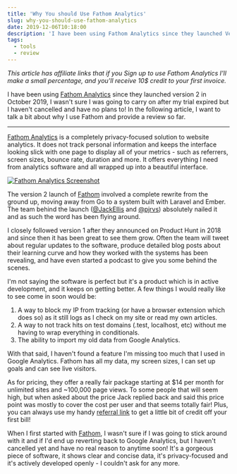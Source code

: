 ```yaml
---
title: 'Why You should Use Fathom Analytics'
slug: why-you-should-use-fathom-analytics
date: 2019-12-06T10:18:00
description: 'I have been using Fathom Analytics since they launched Version 2 in October 2019, I was not sure I was going to carry on after my trial expired but I have not cancelled and have no plans to! In the following article, I want to talk a bit about why I use Fathom and provide a review so far.'
tags:
  - tools
  - review
---
```

_This article has affiliate links that if you Sign up to use Fathom Analytics I'll make a small percentage, and you'll receive 10$ credit to your first invoice._

I have been using [Fathom Analytics](https://usefathom.com/ref/ULVWJ1) since they launched version 2 in October 2019, I wasn't sure I was going to carry on after my trial expired but I haven't cancelled and have no plans to! In the following article, I want to talk a bit about why I use Fathom and provide a review so far.

- - -

[Fathom Analytics](https://usefathom.com/ref/ULVWJ1) is a completely privacy-focused solution to website analytics. It does not track personal information and keeps the interface looking slick with one page to display all of your metrics - such as referrers, screen sizes, bounce rate, duration and more. It offers everything I need from analytics software and all wrapped up into a beautiful interface.

<p><a href="/img/fathom-screenshot.jpg" title="Fathom Analytics Screenshot" target="_blank">
	<img src="/img/fathom-screenshot.jpg" alt="Fathom Analytics Screenshot" class="h-auto" style="max-width: 100%">
</a></p>

The version 2 launch of [Fathom](https://usefathom.com/ref/ULVWJ1) involved a complete rewrite from the ground up, moving away from Go to a system built with Laravel and Ember. The team behind the launch ([@JackEllis](https://twitter.com/JackEllis) and [@pjrvs](https://twitter.com/pjrvs)) absolutely nailed it and as such the word has been flying around.

I closely followed version 1 after they announced on Product Hunt in 2018 and since then it has been great to see them grow. Often the team will tweet about regular updates to the software, produce detailed blog posts about their learning curve and how they worked with the systems has been revealing, and have even started a podcast to give you some behind the scenes.

I'm not saying the software is perfect but it's a product which is in active development, and it keeps on getting better. A few things I would really like to see come in soon would be:

1. A way to block my IP from tracking (or have a browser extension which does so) as it still logs as I check on my site or read my own articles.
2. A way to not track hits on test domains (.test, localhost, etc) without me having to wrap everything in conditionals.
3. The ability to import my old data from Google Analytics.

With that said, I haven't found a feature I'm missing too much that I used in Google Analytics. Fathom has all my data, my screen sizes, I can set up goals and can see live visitors.

As for pricing, they offer a really fair package starting at $14 per month for unlimited sites and ~100,000 page views. To some people that will seem high, but when asked about the price Jack replied back and said this price point was mostly to cover the cost per user and that seems totally fair! Plus, you can always use my handy [referral link](https://usefathom.com/ref/ULVWJ1) to get a little bit of credit off your first bill!

When I first started with [Fathom](https://usefathom.com/ref/ULVWJ1), I wasn't sure if I was going to stick around with it and if I'd end up reverting back to Google Analytics, but I haven't cancelled yet and have no real reason to anytime soon! It's a gorgeous piece of software, it shows clear and concise data, it's privacy-focused and it's actively developed openly - I couldn't ask for any more.
